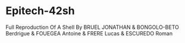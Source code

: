 # Epitech-42sh
Full Reproduction Of A Shell
By BRUEL JONATHAN & BONGOLO-BETO Berdrigue & FOUEGEA Antoine & FRERE Lucas & ESCUREDO Roman
